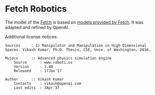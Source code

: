 # Fetch Robotics
The model of the [Fetch](http://fetchrobotics.com/platforms-research-development/) is based on [models provided by Fetch](https://github.com/fetchrobotics/fetch_ros/tree/indigo-devel/fetch_description). It was adapted and refined by OpenAI.

Additional license notices:

	Sources		: 1) Manipulator and Manipulation in High Dimensional Spaces. Vikash Kumar, Ph.D. Thesis, CSE, Univ. of Washington. 2016.
	
	Mujoco		:: Advanced physics simulation engine
		Source		: www.roboti.us
		Version		: 1.40
		Released 	: 17Jan'17
	
	Author		:: Vikash Kumar
		Contacts 	: vikash@openai.com
		Last edits 	: 3Apr'17
